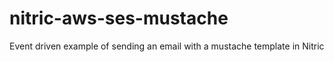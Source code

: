 # nitric-aws-ses-mustache
Event driven example of sending an email with a mustache template in Nitric
